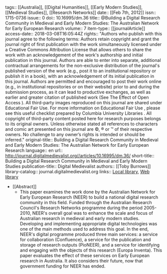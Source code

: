 tags:: [[Australia]], [[Digital Humanities]], [[Early Modern Studies]], [[Medieval Studies]], [[Research Networks]]
date:: [[Feb 7th, 2012]]
issn:: 1715-0736
issue:: 0
doi:: 10.16995/dm.36
title:: @Building a Digital Research Community in Medieval and Early Modern Studies: The Australian Network for Early European Research
volume:: 7
item-type:: [[journalArticle]]
access-date:: 2018-03-08T16:05:44Z
rights:: "Authors who publish with this journal agree to the following terms:    Authors retain copyright and grant the journal right of first publication with the work simultaneously licensed under a  Creative Commons Attribution License  that allows others to share the work with an acknowledgement of the work's authorship and initial publication in this journal.  Authors are able to enter into separate, additional contractual arrangements for the non-exclusive distribution of the journal's published version of the work (e.g., post it to an institutional repository or publish it in a book), with an acknowledgement of its initial publication in this journal.  Authors are permitted and encouraged to post their work online (e.g., in institutional repositories or on their website) prior to and during the submission process, as it can lead to productive exchanges, as well as earlier and greater citation of published work (See  The Effect of Open Access ).  All third-party images reproduced on this journal are shared under Educational Fair Use. For more information on  Educational Fair Use , please see  this useful checklist prepared by Columbia University Libraries .   All copyright  of third-party content posted here for research purposes belongs to its original owners.  Unless otherwise stated all references to characters and comic art presented on this journal are ©, ® or ™ of their respective owners. No challenge to any owner’s rights is intended or should be inferred."
original-title:: Building a Digital Research Community in Medieval and Early Modern Studies: The Australian Network for Early European Research
language:: en
url:: http://journal.digitalmedievalist.org//articles/10.16995/dm.36/
short-title:: Building a Digital Research Community in Medieval and Early Modern Studies
publication-title:: Digital Medievalist
authors:: [[Toby Burrows]]
library-catalog:: journal.digitalmedievalist.org
links:: [Local library](zotero://select/groups/2386895/items/B2CDX63T), [Web library](https://www.zotero.org/groups/2386895/items/B2CDX63T)

- [[Abstract]]
	- This paper examines the work done by the Australian Network for Early European Research (NEER) to build a national digital research community in this field. Funded through the Australian Research Council's Research Networks programme during the period 2005-2010, NEER's overall goal was to enhance the scale and focus of Australian research in medieval and early modern studies. Developing and implementing appropriate digital technologies was one of the main methods used to address this goal. In the end, NEER's digital programme produced three main services: a service for collaboration (Confluence), a service for the publication and storage of research outputs (PioNEER), and a service for identifying and engaging with the objects of this research (Europa Inventa). This paper evaluates the effect of these services on Early European research in Australia. It also considers their future, now that government funding for NEER has ended.